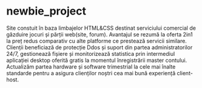 # newbie_project
Site constuit în baza limbajelor HTML&CSS destinat serviciului comercial de găzduire jocuri și părții web(site, forum). Avantajul se rezumă la oferta 2in1 la preț redus comparativ cu alte platforme ce prestează servicii similare. Clienții beneficiază de protecție Ddos și suport din partea administratorilor 24/7, gestionează fișiere și monitorizează statistica prin intermediul aplicației desktop oferită gratis la momentul înregistrării master contului. Actualizăm partea hardware și software trimestrial la cele mai înalte standarde pentru a asigura clienților noștri cea mai bună experiență client-host.
